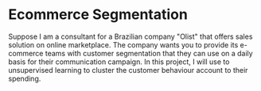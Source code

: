 # Ecommerce Segmentation

Suppose I am a consultant for a Brazilian company "Olist" that offers sales solution on online marketplace. The company wants you to provide its e-commerce teams with customer segmentation that they can use on a daily basis for their communication campaign. In this project, I will use to unsupervised learning to cluster the customer behaviour account to their spending.
